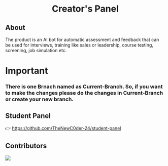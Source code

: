 <h1 align="center">Creator's Panel</h1>

## About
The product is an AI bot for automatic assessment and feedback that can be used for interviews, training like sales or leadership, course testing, screening, job 
simulation etc.

# Important
<h3>There is one Brnach named as Current-Branch. So, if you want to make the changes please do the changes in Current-Branch or create your new branch.</h3>

## Student Panel
👉 https://github.com/TheNewC0der-24/student-panel

## Contributors
<a href="https://github.com/TheNewC0der-24/aCLOUD/graphs/contributors">
  <img src="https://contributors-img.web.app/image?repo=TheNewC0der-24/aCLOUD" />
</a>
